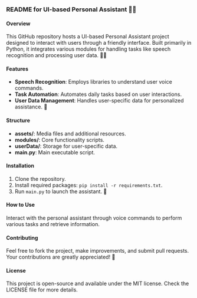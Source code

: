 ### README for UI-based Personal Assistant 🤖✨

#### Overview
This GitHub repository hosts a UI-based Personal Assistant project designed to interact with users through a friendly interface. Built primarily in Python, it integrates various modules for handling tasks like speech recognition and processing user data. 🎤👥

#### Features
- **Speech Recognition**: Employs libraries to understand user voice commands.
- **Task Automation**: Automates daily tasks based on user interactions.
- **User Data Management**: Handles user-specific data for personalized assistance. 📁

#### Structure
- **assets/**: Media files and additional resources.
- **modules/**: Core functionality scripts.
- **userData/**: Storage for user-specific data.
- **main.py**: Main executable script.

#### Installation
1. Clone the repository.
2. Install required packages: `pip install -r requirements.txt`.
3. Run `main.py` to launch the assistant. 🚀

#### How to Use
Interact with the personal assistant through voice commands to perform various tasks and retrieve information.

#### Contributing
Feel free to fork the project, make improvements, and submit pull requests. Your contributions are greatly appreciated! 🌟

#### License
This project is open-source and available under the MIT license. Check the LICENSE file for more details.
